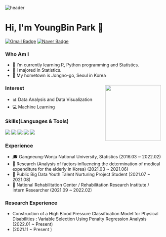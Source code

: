 ![header](https://capsule-render.vercel.app/api?type=waving&color=CED8F6&height=200&section=header&text=Park%20Young%20Bin's%20GitHub%20Profile&fontSize=45)
# Hi, I'm YoungBin Park 👋 

[![Gmail Badge](https://img.shields.io/badge/Gmail-D14836?style=flat&logo=Gmail&logoColor=white)](mailto:pyb971219@gmail.com)
[![Naver Badge](https://img.shields.io/badge/Blog-03C75A?style=flat&logo=Naver&logoColor=white)](https://blog.naver.com/qkrdudqlsdhk)

### Who Am I 
- 🌱 I’m currently learning R, Python programming and Statistics.
- 🥇 I majored in Statistics.
- 🚅 My hometown is Jongno-go, Seoul in Korea

### Interest <img align='right' src="https://github-readme-stats.vercel.app/api?username=Park-Young-Bin" height="180"> 
- &#128202; Data Analysis and Data Visualization
- &#128187; Machine Learning

### Skills(Languages & Tools)
<img src="https://img.shields.io/badge/R-276DC3?style=flat&logo=R&logoColor=white" /> <img src="https://img.shields.io/badge/RStudio-75AADB?style=flat&logo=RStudio&logoColor=white" /> <img src="https://img.shields.io/badge/Python-3776AB?style=flat&logo=Python&logoColor=white" /> <img src="https://img.shields.io/badge/MySQL-4479A1?style=flat&logo=MySQL&logoColor=white" /> <img src="https://img.shields.io/badge/Jupyter-F37626?style=flat&logo=Jupyter&logoColor=white" />

### Experience
- 🎓 Gangneung-Wonju National University, Statistics (2016.03 ~ 2022.02)
- &#128195; Research (Analysis of factors influencing the determination of medical expenditure
for the elderly in Korea) (2021.03 ~ 2021.06)
- &#128084; Public Big Data Youth Talent Nurturing Project Student (2021.07 ~ 2021.08)
- &#127970; National Rehabilitation Center / Rehabilitation Research Institute / Intern Researcher (2021.09 ~ 2022.02)

### Research Experience
- Construction of a High Blood Pressure Classification Model for Physical Disabilities : Variable Selection Using Penalty Regression Analysis (2022.01 ~ Present)
- (2021.11 ~ Present )
